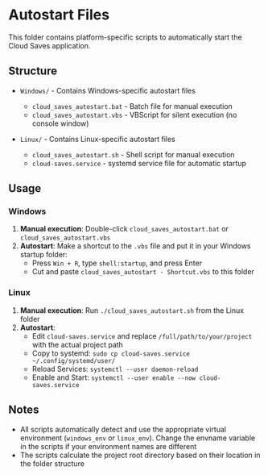 # Autostart Files

This folder contains platform-specific scripts to automatically start the Cloud Saves application.

## Structure

- `Windows/` - Contains Windows-specific autostart files
  - `cloud_saves_autostart.bat` - Batch file for manual execution
  - `cloud_saves_autostart.vbs` - VBScript for silent execution (no console window)

- `Linux/` - Contains Linux-specific autostart files
  - `cloud_saves_autostart.sh` - Shell script for manual execution
  - `cloud-saves.service` - systemd service file for automatic startup

## Usage

### Windows

1. **Manual execution**: Double-click `cloud_saves_autostart.bat` or `cloud_saves_autostart.vbs`
2. **Autostart**: Make a shortcut to the `.vbs` file and put it in your Windows startup folder:
   - Press `Win + R`, type `shell:startup`, and press Enter
   - Cut and paste `cloud_saves_autostart - Shortcut.vbs` to this folder

### Linux

1. **Manual execution**: Run `./cloud_saves_autostart.sh` from the Linux folder
2. **Autostart**:
   - Edit `cloud-saves.service` and replace `/full/path/to/your/project` with the actual project path
   - Copy to systemd: `sudo cp cloud-saves.service ~/.config/systemd/user/`
   - Reload Services: `systemctl --user daemon-reload`
   - Enable and Start: `systemctl --user enable --now cloud-saves.service`

## Notes

- All scripts automatically detect and use the appropriate virtual environment (`windows_env` or `linux_env`). Change the envname variable in the scripts if your environment names are different
- The scripts calculate the project root directory based on their location in the folder structure
